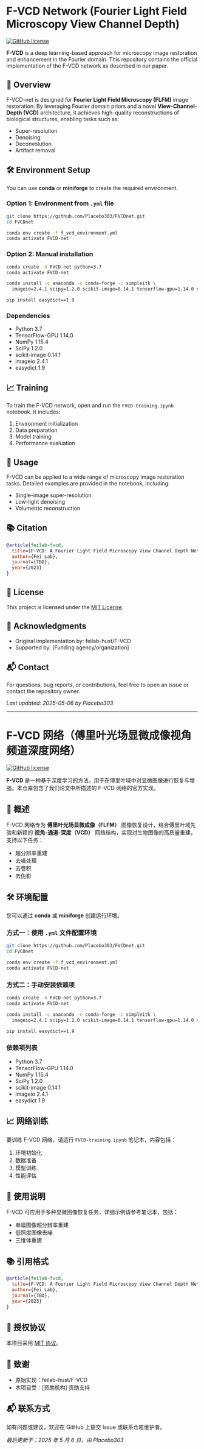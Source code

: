# F-VCD Network (Fourier Light Field Microscopy View Channel Depth)

[![GitHub license](https://img.shields.io/github/license/Placebo303/FVCDnet.svg)](https://github.com/Placebo303/FVCDnet/blob/main/LICENSE)

**F-VCD** is a deep learning-based approach for microscopy image restoration and enhancement in the Fourier domain. This repository contains the official implementation of the F-VCD network as described in our paper.

## 🧠 Overview

F-VCD-net is designed for **Fourier Light Field Microscopy (FLFM)** image restoration. By leveraging Fourier domain priors and a novel **View-Channel-Depth (VCD)** architecture, it achieves high-quality reconstructions of biological structures, enabling tasks such as:

- Super-resolution  
- Denoising  
- Deconvolution  
- Artifact removal  

## 🛠️ Environment Setup

You can use **conda** or **miniforge** to create the required environment.

### Option 1: Environment from `.yml` file

```bash
git clone https://github.com/Placebo303/FVCDnet.git
cd FVCDnet

conda env create -f f_vcd_environment.yml
conda activate FVCD-net
```

### Option 2: Manual installation

```bash
conda create -n FVCD-net python=3.7
conda activate FVCD-net

conda install -c anaconda -c conda-forge -c simpleitk \
  imageio=2.4.1 scipy=1.2.0 scikit-image=0.14.1 tensorflow-gpu=1.14.0 numpy=1.15.4

pip install easydict==1.9
```

### Dependencies

- Python 3.7  
- TensorFlow-GPU 1.14.0  
- NumPy 1.15.4  
- SciPy 1.2.0  
- scikit-image 0.14.1  
- imageio 2.4.1  
- easydict 1.9  

## 📈 Training

To train the F-VCD network, open and run the `FVCD-training.ipynb` notebook. It includes:

1. Environment initialization  
2. Data preparation  
3. Model training  
4. Performance evaluation  

## 🚀 Usage

F-VCD can be applied to a wide range of microscopy image restoration tasks. Detailed examples are provided in the notebook, including:

- Single-image super-resolution  
- Low-light denoising  
- Volumetric reconstruction  

## 📚 Citation

```bibtex
@article{feilab-fvcd,
  title={F-VCD: A Fourier Light Field Microscopy View Channel Depth Network for Microscopy Image Restoration},
  author={Fei Lab},
  journal={TBD},
  year={2023}
}
```

## 📄 License

This project is licensed under the [MIT License](https://github.com/Placebo303/FVCDnet/blob/main/LICENSE).

## 🙏 Acknowledgments

- Original implementation by: feilab-hust/F-VCD  
- Supported by: [Funding agency/organization]

## 📬 Contact

For questions, bug reports, or contributions, feel free to open an issue or contact the repository owner.

_Last updated: 2025-05-06 by Placebo303_


---

# F-VCD 网络（傅里叶光场显微成像视角频道深度网络）

[![GitHub license](https://img.shields.io/github/license/Placebo303/FVCDnet.svg)](https://github.com/Placebo303/FVCDnet/blob/main/LICENSE)

**F-VCD** 是一种基于深度学习的方法，用于在傅里叶域中对显微图像进行恢复与增强。本仓库包含了我们论文中所描述的 F-VCD 网络的官方实现。

## 🧠 概述

F-VCD 网络专为 **傅里叶光场显微成像（FLFM）** 图像恢复设计，结合傅里叶域先验和新颖的 **视角-通道-深度（VCD）** 网络结构，实现对生物图像的高质量重建，支持以下任务：

- 超分辨率重建  
- 去噪处理  
- 去卷积  
- 去伪影  

## 🛠️ 环境配置

您可以通过 **conda** 或 **miniforge** 创建运行环境。

### 方式一：使用 `.yml` 文件配置环境

```bash
git clone https://github.com/Placebo303/FVCDnet.git
cd FVCDnet

conda env create -f f_vcd_environment.yml
conda activate FVCD-net
```

### 方式二：手动安装依赖项

```bash
conda create -n FVCD-net python=3.7
conda activate FVCD-net

conda install -c anaconda -c conda-forge -c simpleitk \
  imageio=2.4.1 scipy=1.2.0 scikit-image=0.14.1 tensorflow-gpu=1.14.0 numpy=1.15.4

pip install easydict==1.9
```

### 依赖项列表

- Python 3.7  
- TensorFlow-GPU 1.14.0  
- NumPy 1.15.4  
- SciPy 1.2.0  
- scikit-image 0.14.1  
- imageio 2.4.1  
- easydict 1.9  

## 📈 网络训练

要训练 F-VCD 网络，请运行 `FVCD-training.ipynb` 笔记本，内容包括：

1. 环境初始化  
2. 数据准备  
3. 模型训练  
4. 性能评估  

## 🚀 使用说明

F-VCD 可应用于多种显微图像恢复任务，详细示例请参考笔记本，包括：

- 单幅图像超分辨率重建  
- 低照度图像去噪  
- 三维体重建  

## 📚 引用格式

```bibtex
@article{feilab-fvcd,
  title={F-VCD: A Fourier Light Field Microscopy View Channel Depth Network for Microscopy Image Restoration},
  author={Fei Lab},
  journal={TBD},
  year={2023}
}
```

## 📄 授权协议

本项目采用 [MIT 协议](https://github.com/Placebo303/FVCDnet/blob/main/LICENSE)。

## 🙏 致谢

- 原始实现：feilab-hust/F-VCD  
- 本项目受：[资助机构] 资助支持

## 📬 联系方式

如有问题或建议，欢迎在 GitHub 上提交 Issue 或联系仓库维护者。

_最后更新于：2025 年 5 月 6 日，由 Placebo303_
